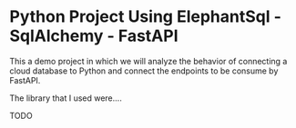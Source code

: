 # Python Project Using ElephantSql - SqlAlchemy - FastAPI 

This a demo project in which we will analyze the behavior of connecting a cloud database 
to Python and connect the endpoints to be consume by FastAPI. 

The library that I used were.... 

TODO